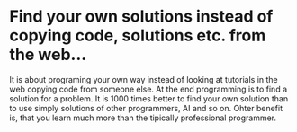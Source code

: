 # Find your own solutions instead of copying code, solutions etc. from the web...
It is about programing your own way instead of looking at tutorials in the web copying code from someone else.
At the end programming is to find a solution for a problem. It is 1000 times better to find your own solution than to use simply solutions of other programmers, AI and so on. Ohter benefit is, that you learn much more than the tipically professional programmer. 
